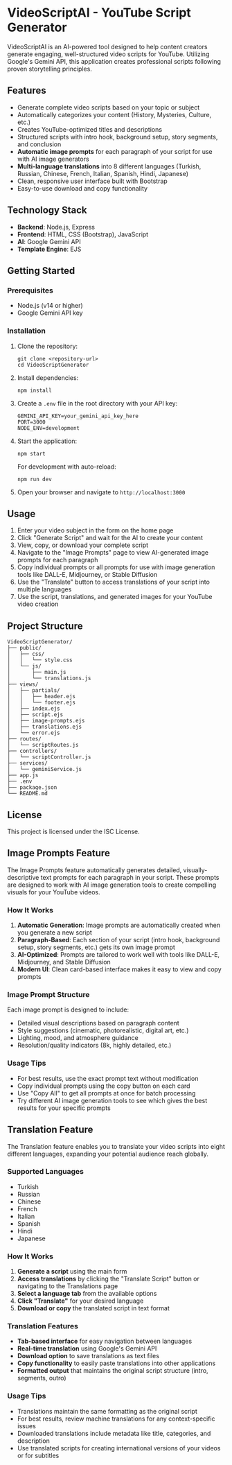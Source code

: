 # VideoScriptAI - YouTube Script Generator

VideoScriptAI is an AI-powered tool designed to help content creators generate engaging, well-structured video scripts for YouTube. Utilizing Google's Gemini API, this application creates professional scripts following proven storytelling principles.

## Features

- Generate complete video scripts based on your topic or subject
- Automatically categorizes your content (History, Mysteries, Culture, etc.)
- Creates YouTube-optimized titles and descriptions
- Structured scripts with intro hook, background setup, story segments, and conclusion
- **Automatic image prompts** for each paragraph of your script for use with AI image generators
- **Multi-language translations** into 8 different languages (Turkish, Russian, Chinese, French, Italian, Spanish, Hindi, Japanese)
- Clean, responsive user interface built with Bootstrap
- Easy-to-use download and copy functionality

## Technology Stack

- **Backend**: Node.js, Express
- **Frontend**: HTML, CSS (Bootstrap), JavaScript
- **AI**: Google Gemini API
- **Template Engine**: EJS

## Getting Started

### Prerequisites

- Node.js (v14 or higher)
- Google Gemini API key

### Installation

1. Clone the repository:

   ```
   git clone <repository-url>
   cd VideoScriptGenerator
   ```

2. Install dependencies:

   ```
   npm install
   ```

3. Create a `.env` file in the root directory with your API key:

   ```
   GEMINI_API_KEY=your_gemini_api_key_here
   PORT=3000
   NODE_ENV=development
   ```

4. Start the application:

   ```
   npm start
   ```

   For development with auto-reload:

   ```
   npm run dev
   ```

5. Open your browser and navigate to `http://localhost:3000`

## Usage

1. Enter your video subject in the form on the home page
2. Click "Generate Script" and wait for the AI to create your content
3. View, copy, or download your complete script
4. Navigate to the "Image Prompts" page to view AI-generated image prompts for each paragraph
5. Copy individual prompts or all prompts for use with image generation tools like DALL-E, Midjourney, or Stable Diffusion
6. Use the "Translate" button to access translations of your script into multiple languages
7. Use the script, translations, and generated images for your YouTube video creation

## Project Structure

```
VideoScriptGenerator/
├── public/
│   ├── css/
│   │   └── style.css
│   └── js/
│       ├── main.js
│       └── translations.js
├── views/
│   ├── partials/
│   │   ├── header.ejs
│   │   └── footer.ejs
│   ├── index.ejs
│   ├── script.ejs
│   ├── image-prompts.ejs
│   ├── translations.ejs
│   └── error.ejs
├── routes/
│   └── scriptRoutes.js
├── controllers/
│   └── scriptController.js
├── services/
│   └── geminiService.js
├── app.js
├── .env
├── package.json
└── README.md
```

## License

This project is licensed under the ISC License.

## Image Prompts Feature

The Image Prompts feature automatically generates detailed, visually-descriptive text prompts for each paragraph in your script. These prompts are designed to work with AI image generation tools to create compelling visuals for your YouTube videos.

### How It Works

1. **Automatic Generation**: Image prompts are automatically created when you generate a new script
2. **Paragraph-Based**: Each section of your script (intro hook, background setup, story segments, etc.) gets its own image prompt
3. **AI-Optimized**: Prompts are tailored to work well with tools like DALL-E, Midjourney, and Stable Diffusion
4. **Modern UI**: Clean card-based interface makes it easy to view and copy prompts

### Image Prompt Structure

Each image prompt is designed to include:

- Detailed visual descriptions based on paragraph content
- Style suggestions (cinematic, photorealistic, digital art, etc.)
- Lighting, mood, and atmosphere guidance
- Resolution/quality indicators (8k, highly detailed, etc.)

### Usage Tips

- For best results, use the exact prompt text without modification
- Copy individual prompts using the copy button on each card
- Use "Copy All" to get all prompts at once for batch processing
- Try different AI image generation tools to see which gives the best results for your specific prompts

## Translation Feature

The Translation feature enables you to translate your video scripts into eight different languages, expanding your potential audience reach globally.

### Supported Languages

- Turkish
- Russian
- Chinese
- French
- Italian
- Spanish
- Hindi
- Japanese

### How It Works

1. **Generate a script** using the main form
2. **Access translations** by clicking the "Translate Script" button or navigating to the Translations page
3. **Select a language tab** from the available options
4. **Click "Translate"** for your desired language
5. **Download or copy** the translated script in text format

### Translation Features

- **Tab-based interface** for easy navigation between languages
- **Real-time translation** using Google's Gemini API
- **Download option** to save translations as text files
- **Copy functionality** to easily paste translations into other applications
- **Formatted output** that maintains the original script structure (intro, segments, outro)

### Usage Tips

- Translations maintain the same formatting as the original script
- For best results, review machine translations for any context-specific issues
- Downloaded translations include metadata like title, categories, and description
- Use translated scripts for creating international versions of your videos or for subtitles
